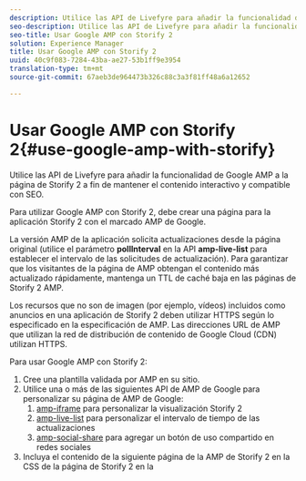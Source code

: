 ```yaml
---
description: Utilice las API de Livefyre para añadir la funcionalidad de Google AMP a la página de Storify 2 a fin de mantener el contenido interactivo y compatible con SEO.
seo-description: Utilice las API de Livefyre para añadir la funcionalidad de Google AMP a la página de Storify 2 a fin de mantener el contenido interactivo y compatible con SEO.
seo-title: Usar Google AMP con Storify 2
solution: Experience Manager
title: Usar Google AMP con Storify 2
uuid: 40c9f083-7284-43ba-ae27-53b1ff9e3954
translation-type: tm+mt
source-git-commit: 67aeb3de964473b326c88c3a3f81ff48a6a12652

---
```



# Usar Google AMP con Storify 2{#use-google-amp-with-storify}

Utilice las API de Livefyre para añadir la funcionalidad de Google AMP a la página de Storify 2 a fin de mantener el contenido interactivo y compatible con SEO.

Para utilizar Google AMP con Storify 2, debe crear una página para la aplicación Storify 2 con el marcado AMP de Google.

La versión AMP de la aplicación solicita actualizaciones desde la página original (utilice el parámetro **pollInterval** en la API **amp-live-list** para establecer el intervalo de las solicitudes de actualización). Para garantizar que los visitantes de la página de AMP obtengan el contenido más actualizado rápidamente, mantenga un TTL de caché baja en las páginas de Storify 2 AMP.

Los recursos que no son de imagen (por ejemplo, vídeos) incluidos como anuncios en una aplicación de Storify 2 deben utilizar HTTPS según lo especificado en la especificación de AMP. Las direcciones URL de AMP que utilizan la red de distribución de contenido de Google Cloud (CDN) utilizan HTTPS.

Para usar Google AMP con Storify 2:

1. Cree una plantilla validada por AMP en su sitio.
1. Utilice una o más de las siguientes API de AMP de Google para personalizar su página de AMP de Google:
   1. [amp-iframe](https://www.ampproject.org/docs/reference/components/amp-iframe) para personalizar la visualización Storify 2
   1. [amp-live-list](https://www.ampproject.org/docs/reference/components/amp-live-list) para personalizar el intervalo de tiempo de las actualizaciones
   1. [amp-social-share](https://www.ampproject.org/docs/reference/components/amp-social-share) para agregar un botón de uso compartido en redes sociales
1. Incluya el contenido de la siguiente página de la AMP de Storify 2 en la CSS de la página de Storify 2 en la <style amp-custom> tag: [https://cdn.livefyre.com/libs/liveblog-v2-component/amp.min.css](https://cdn.livefyre.com/libs/liveblog-v2-component/amp.min.css)
1. Incluya el contenido de la siguiente API de marcado de Storify 2 AMP en la plantilla de Google AMP: `https://api.livefyre.com/app-service/v4/bootstrap/{{APP_ID}}/amp` donde {{APP_ID}} es el ID de aplicación de la aplicación Storify 2 en Livefyre Studio.
   1. El único parámetro de consulta es **pollInterval**, que es el intervalo en el que la aplicación buscará actualizaciones (establecido en milisegundos).
   1. La dirección URL incluye contenido de los anuncios más recientes (incluidos tweets, vídeos, etc.)
   1. La página del editor necesita obtener contenido de esta dirección URL con la frecuencia que desee que se actualice la página AMP de Google.
